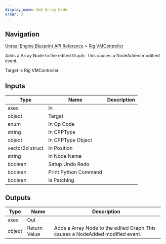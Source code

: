 ```yaml
---
display_name: Add Array Node
order: 3
---
```

## Navigation

[Unreal Engine Blueprint API Reference](https://dev.epicgames.com/documentation/en-us/unreal-engine/BlueprintAPI) > [Rig VMController](https://dev.epicgames.com/documentation/en-us/unreal-engine/BlueprintAPI/RigVMController)

Adds a Array Node to the edited Graph.
This causes a NodeAdded modified event.

Target is Rig VMController

## Inputs

| Type | Name | Description |
| --- | --- | --- |
| exec | In |  |
| object | Target |  |
| enum | In Op Code |  |
| string | In CPPType |  |
| object | In CPPType Object |  |
| vector2d struct | In Position |  |
| string | In Node Name |  |
| boolean | Setup Undo Redo |  |
| boolean | Print Python Command |  |
| boolean | Is Patching |  |

## Outputs

| Type | Name | Description |
| --- | --- | --- |
| exec | Out |  |
| object | Return Value | Adds a Array Node to the edited Graph.This causes a NodeAdded modified event. |
